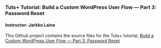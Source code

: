 ### Tuts+ Tutorial: Build a Custom WordPress User Flow — Part 3: Password Reset

#### Instructor: Jarkko Laine

This Github project contains the source files for the Tuts+ tutorial, [Build a Custom WordPress User Flow — Part 3: Password Reset](http://code.tutsplus.com/tutorials/build-a-custom-wordpress-user-flow-part-3-password-reset--cms-23811) 
